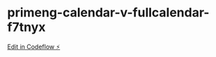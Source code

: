 # primeng-calendar-v-fullcalendar-f7tnyx

[Edit in Codeflow ⚡️](https://stackblitz.com/~/github.com/ZzZvini/primeng-calendar-v-fullcalendar-f7tnyx)